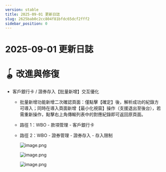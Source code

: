```yaml
---
version: stable
title: 2025-09-01 更新日誌
slug: 2625bab0c2cc804f81bfdc65dcf2fff2
sidebar_position: 0
---
```



# 2025-09-01 更新日誌


# 🪀 改進與修復

- 客戶銀行卡 / 證券存入【批量新增】交互優化
    - 批量新增功能新增二次確認頁面：僅點擊【確定】後，解析成功的紀錄方可導入；同時在導入頁面新增【最小化視窗】操作（支援退出至後台），若需重新操作，點擊右上角傳輸列表中的對應紀錄即可返回原頁面。
    - 路徑 1：WBO - 款項管理 - 客戶銀行卡
    - 路徑 2：WBO - 證券管理 - 證券存入 - 存入限制

        ![image.png](/assets/ae94cae0db87508d00f890e1cf7df451.png)


        ![image.png](/assets/c7dff3866a0ad9a81d41c6732db4a95a.png)


        ![image.png](/assets/e0ee4f6701ec86b60645c682e632d845.png)

